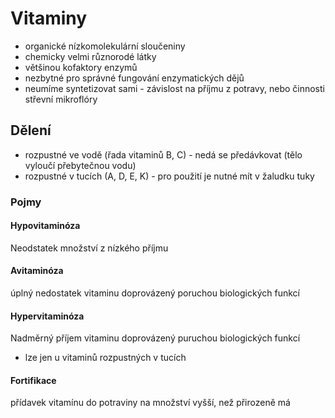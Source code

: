 # Vitaminy
- organické nízkomolekulární sloučeniny
- chemicky velmi různorodé látky
- většinou kofaktory enzymů
- nezbytné pro správné fungování enzymatických dějů
- neumíme syntetizovat sami - závislost na příjmu z potravy, nebo činnosti střevní mikroflóry

## Dělení
- rozpustné ve vodě (řada vitaminů B, C) - nedá se předávkovat (tělo vyloučí přebytečnou vodu)
- rozpustné v tucích (A, D, E, K) - pro použití je nutné mít v žaludku tuky

### Pojmy

#### Hypovitaminóza
Neodstatek množství z nízkého příjmu
#### Avitaminóza
úplný nedostatek vitaminu doprovázený poruchou biologických funkcí
#### Hypervitaminóza
Nadměrný příjem vitaminu doprovázený puruchou biologických funkcí
- lze jen u vitaminů rozpustných v tucích
#### Fortifikace
přídavek vitamínu do potraviny na množství vyšší, než přirozeně má